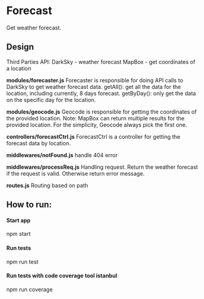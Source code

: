 # Forecast
Get weather forecast.
## Design

Third Parties API:
DarkSky - weather forecast
MapBox - get coordinates of a location

**modules/forecaster.js**
Forecaster is responsible for doing API calls to DarkSky to get weather forecast data.
getAll(): get all the data for the location, including currently, 8 days forecast.
getByDay(): only get the data on the specific day for the location.

**modules/geocode.js**
Geocode is responsible for getting the coordinates of the provided location. 
Note: MapBox can return multiple results for the provided location. For the simplicity, Geocode always pick the first one.

**controllers/forecastCtrl.js**
ForecastCtrl is a controller for getting the forecast data by location.

**middlewares/notFound.js**
handle 404 error

**middlewares/processReq.js**
Handling request. Return the weather forecast if the request is valid. Otherwise return error message.

**routes.js**
Routing based on path

## How to run:
#### Start app
npm start
#### Run tests
npm run test
#### Run tests with code coverage tool istanbul
npm run coverage